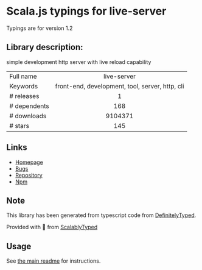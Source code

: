 
# Scala.js typings for live-server

Typings are for version 1.2

## Library description:
simple development http server with live reload capability

|                    |                 |
| ------------------ | :-------------: |
| Full name          | live-server |
| Keywords           | front-end, development, tool, server, http, cli |
| # releases         | 1 |
| # dependents       | 168 |
| # downloads        | 9104371 |
| # stars            | 145 |

## Links
- [Homepage](https://github.com/tapio/live-server#readme)
- [Bugs](https://github.com/tapio/live-server/issues)
- [Repository](https://github.com/tapio/live-server)
- [Npm](https://www.npmjs.com/package/live-server)
    


## Note
This library has been generated from typescript code from [DefinitelyTyped](https://definitelytyped.org).

Provided with :purple_heart: from [ScalablyTyped](https://github.com/oyvindberg/ScalablyTyped)

## Usage
See [the main readme](../../readme.md) for instructions.


